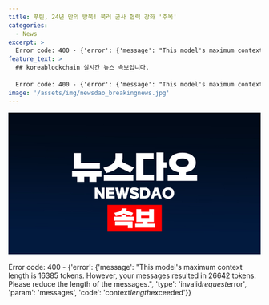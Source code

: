```yaml
---
title: 푸틴, 24년 만의 방북! 북러 군사 협력 강화 '주목'
categories:
  - News
excerpt: >
  Error code: 400 - {'error': {'message': "This model's maximum context length is 16385 tokens. However, your messages resulted in 25720 tokens. Please reduce the length of the messages.", 'type': 'invalid_request_error', 'param': 'messages', 'code': 'context_length_exceeded'}}
feature_text: >
  ## koreablockchain 실시간 뉴스 속보입니다.

  Error code: 400 - {'error': {'message': "This model's maximum context length is 16385 tokens. However, your messages resulted in 25720 tokens. Please reduce the length of the messages.", 'type': 'invalid_request_error', 'param': 'messages', 'code': 'context_length_exceeded'}}
image: '/assets/img/newsdao_breakingnews.jpg'
---
```


<p><img src="/assets/img/newsdao_breakingnews.jpg" alt="koreablockchain 속보" /></p>

<p>Error code: 400 - {'error': {'message': "This model's maximum context length is 16385 tokens. However, your messages resulted in 26642 tokens. Please reduce the length of the messages.", 'type': 'invalid<em>request</em>error', 'param': 'messages', 'code': 'context<em>length</em>exceeded'}}</p>

